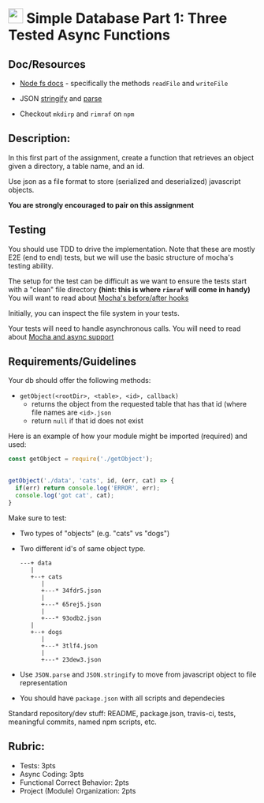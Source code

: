 <img src="https://cloud.githubusercontent.com/assets/478864/22186847/68223ce6-e0b1-11e6-8a62-0e3edc96725e.png" width=30> Simple Database Part 1: Three Tested Async Functions
===

## Doc/Resources
* [Node fs docs](https://nodejs.org/api/fs.html) - specifically the methods `readFile` and `writeFile`

* JSON [stringify](https://developer.mozilla.org/en-US/docs/Web/JavaScript/Reference/Global_Objects/JSON/stringify) 
and [parse](https://developer.mozilla.org/en-US/docs/Web/JavaScript/Reference/Global_Objects/JSON/parse)
* Checkout `mkdirp` and `rimraf` on `npm`

## Description:

In this first part of the assignment, create a function that retrieves an object given a directory, a table name, and an id.

Use json as a file format to store (serialized and deserialized) javascript objects.

**You are strongly encouraged to pair on this assignment**

## Testing

You should use TDD to drive the implementation. Note that these are mostly E2E (end to end) tests, but we will use the 
basic structure of mocha's testing ability.

The setup for the test can be difficult as we want to ensure the tests start with a "clean" file directory **(hint: this is where `rimraf` will come in handy)** You will want to read about [Mocha's before/after hooks](https://mochajs.org/#hooks)

Initially, you can inspect the file system in your tests. 

Your tests will need to handle asynchronous calls.  You will need to read about [Mocha and async support](https://mochajs.org/#asynchronous-code)


## Requirements/Guidelines

Your db should offer the following methods:

* `getObject(<rootDir>, <table>, <id>, callback)`
  * returns the object from the requested table that has that id (where file names are `<id>.json`
  * return `null` if that id does not exist


Here is an example of how your module might be imported (required) and used:

```js
const getObject = require('./getObject');

    
getObject('./data', 'cats', id, (err, cat) => {
  if(err) return console.log('ERROR', err);
  console.log('got cat', cat);
} 
```

Make sure to test:

* Two types of "objects" (e.g. "cats" vs "dogs")
* Two different id's of same object type.


  ```
  ---+ data
     |
     +--+ cats
        |
        +---* 34fdr5.json
        |
        +---* 65rej5.json
        |
        +---* 93odb2.json
     |
     +--+ dogs
        |
        +---* 3tlf4.json
        |
        +---* 23dew3.json
  ```
      
* Use `JSON.parse` and `JSON.stringify` to move from javascript object to file representation
* You should have `package.json` with all scripts and dependecies

Standard repository/dev stuff: README, package.json, travis-ci, tests, meaningful commits, named npm scripts, etc.

## Rubric:

* Tests: 3pts
* Async Coding: 3pts
* Functional Correct Behavior: 2pts
* Project (Module) Organization: 2pts
